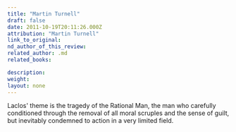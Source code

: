 ```yaml
---
title: "Martin Turnell"
draft: false
date: 2011-10-19T20:11:26.000Z
attribution: "Martin Turnell"
link_to_original:
nd_author_of_this_review:
related_author: .md
related_books:

description:
weight:
layout: none
---
```

Laclos' theme is the tragedy of the Rational Man, the man who carefully conditioned through the removal of all moral scruples and the sense of guilt, but inevitably condemned to action in a very limited field.

